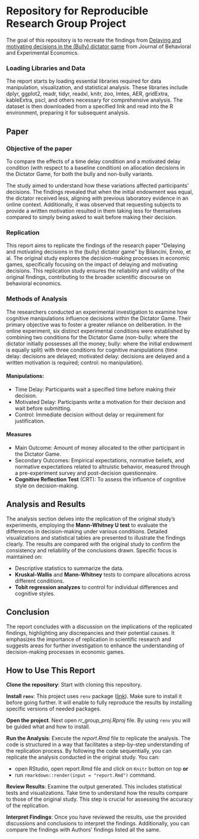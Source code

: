 # Repository for Reproducible Research Group Project

The goal of this repository is to recreate the findings from [Delaying and motivating decisions in the (Bully) dictator game](https://www.sciencedirect.com/science/article/pii/S2214804323001325?fbclid=IwAR0jo_iPAZtn05fiXHovSlxtIeclyaRfO0xiwMJH6_gkmi5fh9JYDKGheJA) from Journal of Behavioral and Experimental Economics.

### Loading Libraries and Data
The report starts by loading essential libraries required for data manipulation, visualization, and statistical analysis. These libraries include dplyr, ggplot2, readr, tidyr, readxl, knitr, zoo, lmtes, AER, gridExtra, kableExtra, pscl, and others necessary for comprehensive analysis. The dataset is then downloaded from a specified link and read into the R environment, preparing it for subsequent analysis.

## Paper

### Objective of the paper

To compare the effects of a time delay condition and a motivated delay condition (with respect to a baseline condition) on allocation decisions in the Dictator Game, for both the bully and non-bully variants.

The study aimed to understand how these variations affected participants' decisions. The findings revealed that when the initial endowment was equal, the dictator received less, aligning with previous laboratory evidence in an online context. Additionally, it was observed that requesting subjects to provide a written motivation resulted in them taking less for themselves compared to simply being asked to wait before making their decision.

### Replication

This report aims to replicate the findings of the research paper "Delaying and motivating decisions in the (bully) dictator game" by Bilancini, Ennio, et al. The original study explores the decision-making processes in economic games, specifically focusing on the impact of delaying and motivating decisions. This replication study ensures the reliability and validity of the original findings, contributing to the broader scientific discourse on behavioral economics.

### Methods of Analysis

The researchers conducted an experimental investigation to examine how cognitive manipulations influence decisions within the Dictator Game. Their primary objective was to foster a greater reliance on deliberation. In the online experiment, six distinct experimental conditions were established by combining two conditions for the Dictator Game (non-bully: where the dictator initially possesses all the money; bully: where the initial endowment is equally split) with three conditions for cognitive manipulations (time delay: decisions are delayed; motivated delay: decisions are delayed and a written motivation is required; control: no manipulation). 

#### Manipulations:

- Time Delay: Participants wait a specified time before making their decision.
- Motivated Delay: Participants write a motivation for their decision and wait before submitting.
- Control: Immediate decision without delay or requirement for justification.
  
#### Measures
- Main Outcome: Amount of money allocated to the other participant in the Dictator Game.
- Secondary Outcomes: Empirical expectations, normative beliefs, and normative expectations related to altruistic behavior, measured through a pre-experiment survey and post-decision questionnaire.
- **Cognitive Reflection Test** (CRT): To assess the influence of cognitive style on decision-making.
  

## Analysis and Results
The analysis section delves into the replication of the original study’s experiments, employing the **Mann-Whitney U test** to evaluate the differences in decision-making under various conditions. Detailed visualizations and statistical tables are presented to illustrate the findings clearly. The results are compared with the original study to confirm the consistency and reliability of the conclusions drawn. Specific focus is maintained on:

- Descriptive statistics to summarize the data.
- **Kruskal-Wallis** and **Mann-Whitney** tests to compare allocations across different conditions.
- **Tobit regression analyzes** to control for individual differences and cognitive styles.


## Conclusion
The report concludes with a discussion on the implications of the replicated findings, highlighting any discrepancies and their potential causes. It emphasizes the importance of replication in scientific research and suggests areas for further investigation to enhance the understanding of decision-making processes in economic games.


## How to Use This Report

**Clone the repository**: Start with cloning this repository.

**Install `renv`**: This project uses `renv` package ([link](https://rstudio.github.io/renv/articles/renv.html)). Make sure to install it before going further. It will enable to fully reproduce the results by installing specific versions of needed packages.

**Open the project**. Next open *rr_group_proj.Rproj* file. By using `renv` you will be guided what and how to install.

**Run the Analysis**: Execute the *report.Rmd* file to replicate the analysis. The code is structured in a way that facilitates a step-by-step understanding of the replication process. By following the code sequentially, you can replicate the analysis conducted in the original study. You can:

- open RStudio, open report.Rmd file and click on `Knitr` button on top **or**
- run `rmarkdown::render(input = "report.Rmd")` command.

**Review Results**: Examine the output generated. This includes statistical tests and visualizations. Take time to understand how the results compare to those of the original study. This step is crucial for assessing the accuracy of the replication.

**Interpret Findings**: Once you have reviewed the results, use the provided discussions and conclusions to interpret the findings. Additionally, you can compare the findings with Authors' findings listed all the same.
